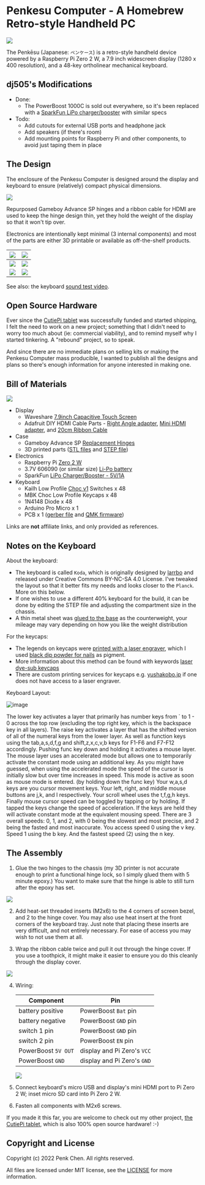 # Penkesu Computer - A Homebrew Retro-style Handheld PC

![](gallery/penkesu.computer-heroshot.jpg)

The Penkēsu (Japanese: `ペンケース`) is a retro-style handheld device powered by a Raspberry Pi Zero 2 W, a 7.9 inch widescreen display (1280 x 400 resolution), and a 48-key ortholinear mechanical keyboard.

## dj505's Modifications
* Done:
    * The PowerBoost 1000C is sold out everywhere, so it's been replaced with a [SparkFun LiPo charger/booster](https://www.sparkfun.com/products/14411) with similar specs
* Todo:
    * Add cutouts for external USB ports and headphone jack
    * Add speakers (if there's room)
    * Add mounting points for Raspberry Pi and other components, to avoid just taping them in place

## The Design

The enclosure of the Penkesu Computer is designed around the display and keyboard to ensure (relatively) compact physical dimensions.

![](gallery/penkesu.computer-design-1.png)

Repurposed Gameboy Advance SP hinges and a ribbon cable for HDMI are used to keep the hinge design thin, yet they hold the weight of the display so that it won't tip over.

Electronics are intentionally kept minimal (3 internal components) and most of the parts are either 3D printable or available as off-the-shelf products.

| ![](gallery/penkesu.computer-1.jpg) | ![](gallery/penkesu.computer-2.jpg) |
|-----------------------------|-----------------------------|
| ![](gallery/penkesu.computer-5.jpg) | ![](gallery/penkesu.computer-4.jpg) |
| ![](gallery/penkesu.computer-3.jpg) | ![](gallery/penkesu.computer-6.jpg) |

See also: the keyboard [sound test video](https://twitter.com/penk/status/1492715339997925376).

## Open Source Hardware

Ever since the [CutiePi tablet](https://cutiepi.io) was successfully funded and started shipping, I felt the need to work on a new project; something that I didn't need to worry too much about (ie: commercial viability), and to remind myself why I started tinkering. A "rebound" project, so to speak.

And since there are no immediate plans on selling kits or making the Penkesu Computer mass producible, I wanted to publish all the designs and plans so there's enough information for anyone interested in making one.

## Bill of Materials

![](gallery/penkesu.computer-parts.png)

- Display
    - Waveshare [7.9inch Capacitive Touch Screen](https://www.waveshare.com/7.9inch-HDMI-LCD.htm)
    - Adafruit DIY HDMI Cable Parts - [Right Angle adapter](https://www.adafruit.com/product/3550), [Mini HDMI adapter](https://www.adafruit.com/product/3552), and [20cm Ribbon Cable](https://www.adafruit.com/product/3561)
- Case
    - Gameboy Advance SP [Replacement Hinges](https://amazon.com/dp/B00YCEOXIK)
    - 3D printed parts ([STL files](stl) and [STEP file](step))
- Electronics
    - Raspberry Pi [Zero 2 W](https://www.raspberrypi.com/products/raspberry-pi-zero-2-w/)
    - 3.7V 606090 (or similar size) [Li-Po battery](https://www.aliexpress.com/wholesale?SearchText=606090+battery)
    - SparkFun [LiPo Charger/Booster - 5V/1A](https://www.sparkfun.com/products/14411)
- Keyboard
    - Kailh Low Profile [Choc v1](https://www.adafruit.com/product/5114) Switches x 48
    - MBK Choc Low Profile Keycaps x 48
    - 1N4148 Diode x 48
    - Arduino Pro Micro x 1
    - PCB x 1 ([gerber file](https://github.com/larrbo/odd-rocket/blob/master/koda/koda_no%20silk.zip) and [QMK firmware](firmware))

Links are **not** affiliate links, and only provided as references.

## Notes on the Keyboard

About the keyboard:

- The keyboard is called `Koda`, which is originally designed by [larrbo](https://github.com/larrbo/odd-rocket/) and released under Creative Commons BY-NC-SA 4.0 License. I've tweaked the layout so that it better fits my needs and looks closer to the `Planck`. More on this below.
- If one wishes to use a different 40% keyboard for the build, it can be done by editing the STEP file and adjusting the compartment size in the chassis.
- A thin metal sheet was [glued to the base](https://twitter.com/penk/status/1489810591628034048) as the counterweight, your mileage may vary depending on how you like the weight distribution

For the keycaps:

- The legends on keycaps were [printed with a laser engraver](https://twitter.com/penk/status/1477140916565843968), which I used [black dip powder for nails](https://twitter.com/penk/status/1475763655212138499) as pigment.
- More information about this method can be found with keywords [laser dye-sub keycaps](https://www.youtube.com/watch?v=qqAspFVRZNk)
- There are custom printing services for keycaps e.g. [yushakobo.jp](https://shop.yushakobo.jp/collections/services/products/keycap-laser-marking) if one does not have access to a laser engraver.

Keyboard Layout:

![image](https://user-images.githubusercontent.com/7128666/164281995-82e681d6-b87d-482a-a093-9e1c4c32f1e5.png)

The lower key activates a layer that primarily has number keys from ` to 1 - 0 across the top row (excluding the top right key, which is the backspace key in all layers).
The raise key activates a layer that has the shifted version of all of the numeral keys from the lower layer. As well as function keys using the tab,a,s,d,f,g and shift,z,x,c,v,b keys for F1-F6 and F7-F12 accordingly.
Pushing func key down and holding it activates a mouse layer. The mouse layer uses an accelerated mode but allows one to temporarily activate the constant mode using an additional key. As you  might have guessed, when using the accelerated mode the speed of the cursor is initially slow but over time increases in speed. This mode is active as soon as mouse mode is entered. (by holding down the func key) Your w,a,s,d keys are you cursor movement keys. Your left, right, and middle mouse buttons are j,k, and l respectively. Your scroll wheel uses the t,f,g,h keys. Finally mouse cursor speed can be toggled by tapping or by holding. If tapped the keys change the speed of acceleration. If the keys are held they will activate constant mode at the equivalent mousing speed.  There are 3 overall speeds: 0, 1, and 2, with 0 being the slowest and most precise, and 2 being the fasted and most inaccurate. You access speed 0 using the v key. Speed 1 using the b key. And the fastest speed (2) using the n key.

## The Assembly

1. Glue the two hinges to the chassis (my 3D printer is not accurate enough to print a functional hinge lock, so I simply glued them with 5 minute epoxy.) You want to make sure that the hinge is able to still turn after the epoxy has set.

  ![](gallery/penkesu.computer-assembly-hinge.jpg)

2. Add heat-set threaded inserts (M2x6) to the 4 corners of screen bezel, and 2 to the hinge cover. You may also use heat insert at the front corners of the keyboard tray. Just note that placing these inserts are very difficult, and not entirely necessary. For ease of access you may wish to not use them at all.

3. Wrap the ribbon cable twice and pull it out through the hinge cover. If you use a toothpick, it might make it easier to ensure you do this cleanly through the display cover.

  ![](gallery/penkesu.computer-assembly-cable.jpg)

4. Wiring:

    | Component | Pin |
    |-----------|--------|
    | battery positive | PowerBoost `Bat` pin |
    | battery negative | PowerBoost `GND` pin |
    | switch 1 pin | PowerBoost `GND` pin |
    | switch 2 pin | PowerBoost `EN` pin |
    | PowerBoost `5V OUT` | display and Pi Zero's `VCC` |
    | PowerBoost `GND` | display and Pi Zero's `GND` |

    ![](gallery/penkesu.computer-assembly-wiring.jpg)

5. Connect keyboard's micro USB and display's mini HDMI port to Pi Zero 2 W; inset micro SD card into Pi Zero 2 W.
6. Fasten all components with M2x6 screws.

If you made it this far, you are welcome to check out my other project, [the CutiePi tablet](http://cutiepi.io), which is also 100% open source hardware! :-)

## Copyright and License

Copyright (c) 2022 Penk Chen. All rights reserved.

All files are licensed under MIT license, see the [LICENSE](LICENSE) for more information.
